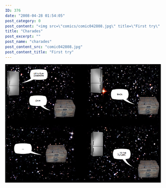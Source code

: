 ```yaml
---
ID: 376
date: "2008-04-28 01:54:05"
post_category: 0
post_content: "<img src=\"comics/comic042808.jpg\" title=\"First try\" />"
title: "Charades"
post_excerpt: ""
post_name: "charades"
post_content_src: "comic042808.jpg"
post_content_title: "First try"
---
```



[![First try](/comics-hi-res/comic042808.jpg)](/comics-hi-res/comic042808.jpg "First try")

